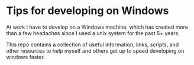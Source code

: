 # Tips for developing on Windows

At work I have to develop on a Windows machine, which has created more than a few headaches since I used a unix system for the past 5+ years. 

This repo contains a collection of useful information, links, scripts, and other resources to help myself and others get up to speed developing on windows faster.
